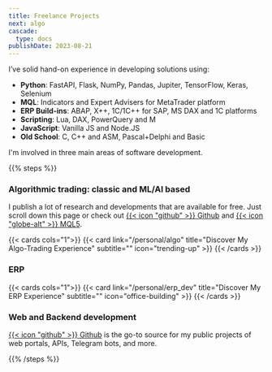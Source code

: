 ```yaml
---
title: Freelance Projects
next: algo
cascade:
  type: docs
publishDate: 2023-08-21
---
```


I’ve solid hand-on experience in developing solutions using:
- **Python**: FastAPI, Flask, NumPy, Pandas, Jupiter, TensorFlow, Keras, Selenium
- **MQL**: Indicators and Expert Advisers for MetaTrader platform
- **ERP Build-ins**: ABAP, X++, 1C/1C++ for SAP, MS DAX and 1C platforms
- **Scripting**: Lua, DAX, PowerQuery and M
- **JavaScript**: Vanilla JS and Node.JS
- **Old School**: C, C++ and ASM, Pascal+Delphi and Basic

I'm involved in three main areas of software development.

{{% steps %}}

### Algorithmic trading: classic and ML/AI based

I publish a lot of research and developments that are available for free. 
Just scroll down this page or check out  [{{< icon "github" >}} Github](https://github.com/sournk) and [{{< icon "globe-alt" >}} MQL5](https://www.mql5.com/en/users/deniskislitsyn).

{{< cards cols="1">}}
  {{< card link="/personal/algo" title="Discover My Algo-Trading Experience" subtitle="" icon="trending-up" >}}
{{< /cards >}}

### ERP

{{< cards cols="1">}}
  {{< card link="/personal/erp_dev" title="Discover My ERP Experience" subtitle="" icon="office-building" >}}
{{< /cards >}}


### Web and Backend development

[{{< icon "github" >}} Github](https://github.com/sournk) is the go-to source for my public projects of web portals, APIs, Telegram bots, and more.


{{% /steps %}}




